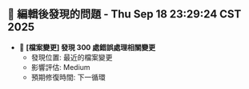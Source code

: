 ## 🚨 編輯後發現的問題 - Thu Sep 18 23:29:24 CST 2025

- 🔄 **[檔案變更] 發現      300 處錯誤處理相關變更**
  - 發現位置: 最近的檔案變更
  - 影響評估: Medium
  - 預期修復時間: 下一循環

